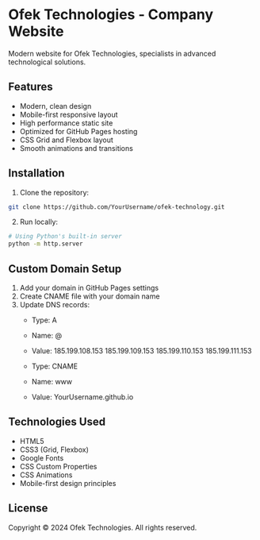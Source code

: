 # Ofek Technologies - Company Website

Modern website for Ofek Technologies, specialists in advanced technological solutions.

## Features

- Modern, clean design
- Mobile-first responsive layout
- High performance static site
- Optimized for GitHub Pages hosting
- CSS Grid and Flexbox layout
- Smooth animations and transitions

## Installation

1. Clone the repository:
```bash
git clone https://github.com/YourUsername/ofek-technology.git
```

2. Run locally:
```bash
# Using Python's built-in server
python -m http.server
```

## Custom Domain Setup

1. Add your domain in GitHub Pages settings
2. Create CNAME file with your domain name
3. Update DNS records:
   - Type: A
   - Name: @
   - Value: 185.199.108.153
           185.199.109.153
           185.199.110.153
           185.199.111.153
   
   - Type: CNAME
   - Name: www
   - Value: YourUsername.github.io

## Technologies Used

- HTML5
- CSS3 (Grid, Flexbox)
- Google Fonts
- CSS Custom Properties
- CSS Animations
- Mobile-first design principles

## License

Copyright © 2024 Ofek Technologies. All rights reserved.
